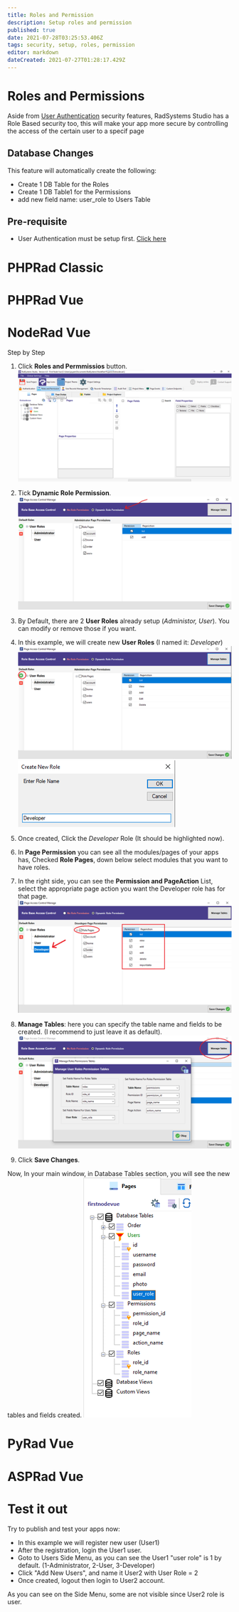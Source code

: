 ```yaml
---
title: Roles and Permission
description: Setup roles and permission
published: true
date: 2021-07-28T03:25:53.406Z
tags: security, setup, roles, permission
editor: markdown
dateCreated: 2021-07-27T01:28:17.429Z
---
```


# Roles and Permissions
Aside from [User Authentication](/en/security/authentication) security features, RadSystems Studio has a Role Based security too, this will make your app more secure by controlling the access of the certain user to a specif page

## Database Changes
This feature will automatically create the following:
- Create 1 DB Table for the Roles
- Create 1 DB Table1 for the Permissions
- add new field name: user_role to Users Table

## Pre-requisite
- User Authentication must be setup first. [Click here](/en/security/authentication) 

# PHPRad Classic
# PHPRad Vue
# NodeRad Vue
Step by Step
1. Click **Roles and Permmissios** button.
![1.png](/security/rolespermission/1.png)

2. Tick **Dynamic Role Permission**.
![2.png](/security/rolespermission/2.png)

2. By Default, there are 2 **User Roles** already setup (*Administor, User*). You can modify or remove those if you want.
3. In this example, we will create new **User Roles** (I named it: *Developer*)
![4.png](/security/rolespermission/4.png)
![5.png](/security/rolespermission/5.png)

4. Once created, Click the *Developer* Role (It should be highlighted now).
5. In **Page Permission** you can see all the modules/pages of your apps has, Checked **Role Pages**, down below select modules that you want to have roles.
6. In the right side, you can see the **Permission and PageAction** List, select the appropriate page action you want the Developer role has for that page.
![6.png](/security/rolespermission/6.png)

8. **Manage Tables**: here you can specify the table name and fields to be created. (I recommend to just leave it as default).
![7.png](/security/rolespermission/7.png)

8. Click **Save Changes**.

Now, In your main window, in Database Tables section, you will see the new tables and fields created.
![8a.png](/security/rolespermission/8a.png)

# PyRad Vue
# ASPRad Vue

# Test it out
Try to publish and test your apps now:
- In this example we will register new user (User1)
- After the registration, login the User1 user.
- Goto to Users Side Menu, as you can see the User1 "user role" is 1 by default. (1-Administrator, 2-User, 3-Developer)
- Click "Add New Users", and name it User2 with User Role = 2
- Once created, logout then login to User2 account.

As you can see on the Side Menu, some are not visible since User2 role is user.